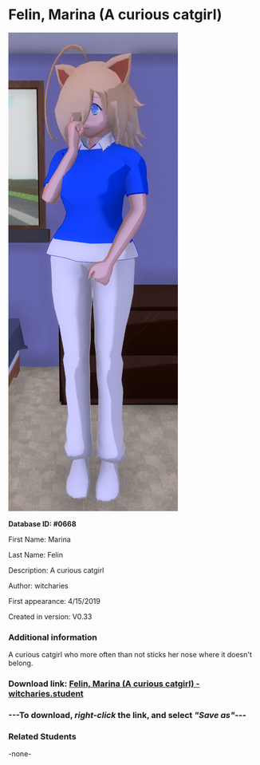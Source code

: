 # Felin, Marina (A curious catgirl)

<img src="../../Files/Images/Felin, Marina (A curious catgirl).png" title="Felin, Marina (A curious catgirl) - witcharies">

**Database ID: #0668**

First Name: Marina

Last Name: Felin

Description: A curious catgirl

Author: witcharies

First appearance: 4/15/2019

Created in version: V0.33

### Additional information

A curious catgirl who more often than not sticks her nose where it doesn't belong.

### Download link: <a href="https://raw.githubusercontent.com/Arbiter1223/Daigaku-Gurashi-Custom-Students/master/Files/Student%20Files/Felin%2C%20Marina%20(A%20curious%20catgirl)%20-%20witcharies.student">Felin, Marina (A curious catgirl) - witcharies.student</a>

### ---**To download, _right-click_ the link, and select _"Save as"_**---

### Related Students

-none-
